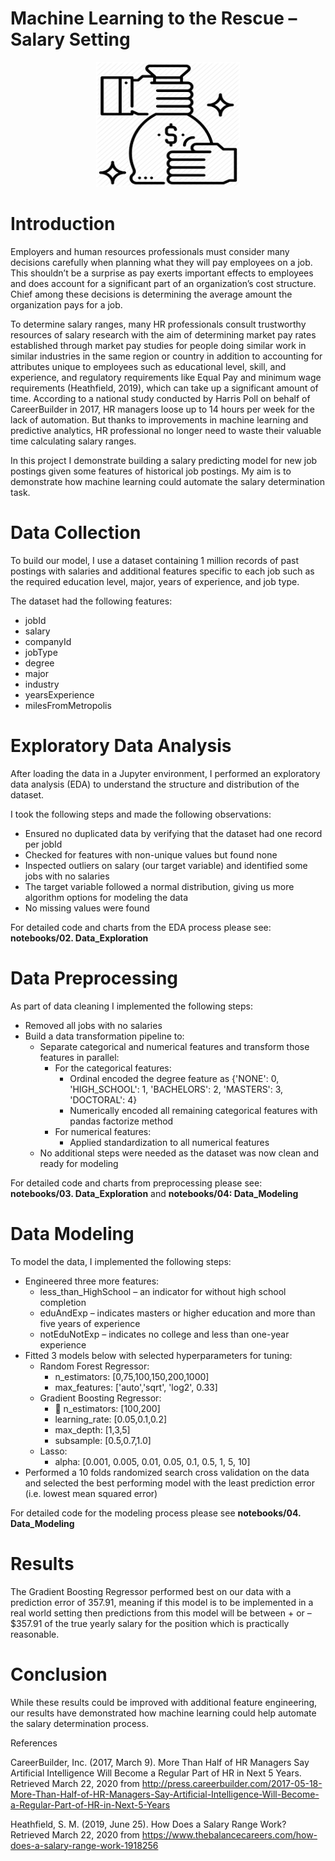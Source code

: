 # Machine Learning to the Rescue – Salary Setting

<p align="center">
  <img width="230" height="200" src="images/salary.png">
</p>

# Introduction
Employers and human resources professionals must consider many decisions carefully when  planning what they will pay employees on a job. This shouldn’t be a surprise as pay exerts important effects to employees and does account for a significant part of an organization’s cost structure. Chief among these decisions is determining the average amount the organization pays for a job.   

To determine salary ranges, many HR professionals consult trustworthy resources of salary research with the aim of determining market pay rates established through market pay studies for people doing similar work in similar industries in the same region or country in addition to accounting for attributes unique to employees such as educational level, skill, and experience, and regulatory requirements like Equal Pay and minimum wage requirements (Heathfield, 2019), which can take up a significant amount of time. According to a national study conducted by  Harris Poll on behalf of CareerBuilder in 2017,  HR managers loose up to 14 hours per week for the lack of automation. But thanks to improvements in machine learning and predictive analytics, HR professional no longer need to waste their valuable time calculating salary ranges. 

In this project I demonstrate building a salary predicting model for new job postings given some features of historical job postings. My aim is to demonstrate how machine learning could automate the salary determination task.

# Data Collection

To build our model, I use a dataset containing 1 million records of past postings with salaries and additional features specific to each job such as the required education level, major, years of experience, and job type.

The dataset had the following features:

-	jobId
-	salary
-	companyId
-	jobType
-	degree
-	major
-	industry
-	yearsExperience
-	milesFromMetropolis

# Exploratory Data Analysis

After loading the data in a Jupyter environment, I performed an exploratory data analysis (EDA) to understand  the structure and distribution of the dataset. 

I took the following steps and made the following observations:
 - Ensured no duplicated data by verifying that the dataset had one record per jobId
 - Checked for features with non-unique values but found none
 - Inspected outliers on salary (our target variable) and identified some jobs with no salaries
 - The target variable followed a normal distribution, giving us more algorithm options for modeling the data
 - No missing values were found

For detailed code and charts from the EDA process please see: <b/>notebooks/02. Data_Exploration</b>

# Data Preprocessing

As part of data cleaning I implemented the following steps:
- Removed all jobs with no salaries
- Build a data transformation pipeline to:
    * Separate categorical and numerical features and transform those features in parallel:
      - For the categorical features:
           * Ordinal encoded the degree feature as
                  {'NONE': 0, 'HIGH_SCHOOL': 1, 'BACHELORS': 2, 'MASTERS': 3, 'DOCTORAL': 4}
           * Numerically encoded all remaining categorical features with pandas factorize method           
      - For numerical features:
           * Applied standardization to all numerical features
    * No additional steps were needed as the dataset was now clean and ready for modeling

For detailed code and charts from preprocessing please see: <b/>notebooks/03. Data_Exploration</b> and <b/>notebooks/04: Data_Modeling</b>

# Data Modeling
To model the data, I implemented the following steps:
 - Engineered three more features:
    * less_than_HighSchool – an indicator for without high school completion
    * eduAndExp – indicates masters or higher education and more than five years of experience
    * notEduNotExp – indicates no college and less than one-year experience
- Fitted 3 models below with selected hyperparameters for tuning:
    * Random Forest Regressor:
        - n_estimators: [0,75,100,150,200,1000]
        - max_features: ['auto','sqrt', 'log2',  0.33]
    * Gradient Boosting Regressor:
        - 	n_estimators: [100,200]
        - learning_rate: [0.05,0.1,0.2]
        - max_depth: [1,3,5]
        - subsample: [0.5,0.7,1.0]
    * Lasso:
        - alpha: [0.001, 0.005, 0.01, 0.05, 0.1, 0.5, 1, 5, 10]
- Performed a 10 folds randomized search cross validation on the data and selected the best performing model with the least prediction error (i.e. lowest mean squared error)

For detailed code for the modeling process please see <b/>notebooks/04. Data_Modeling</b> 
        
# Results

The Gradient Boosting Regressor performed best on our data with a prediction error of 357.91, meaning if this model is to be implemented in a real world setting then predictions from this model will be between + or – $357.91 of the true yearly salary for the position which is practically reasonable.

# Conclusion

While these results could be improved with additional feature engineering, our results have demonstrated how machine learning could help automate the salary determination process.

References

CareerBuilder, Inc. (2017, March 9). More Than Half of HR Managers Say Artificial Intelligence Will Become a Regular Part of HR in Next 5 Years. Retrieved March 22, 2020 from http://press.careerbuilder.com/2017-05-18-More-Than-Half-of-HR-Managers-Say-Artificial-Intelligence-Will-Become-a-Regular-Part-of-HR-in-Next-5-Years

Heathfield, S. M. (2019, June 25).  How Does a Salary Range Work? Retrieved March 22, 2020 from https://www.thebalancecareers.com/how-does-a-salary-range-work-1918256




        
